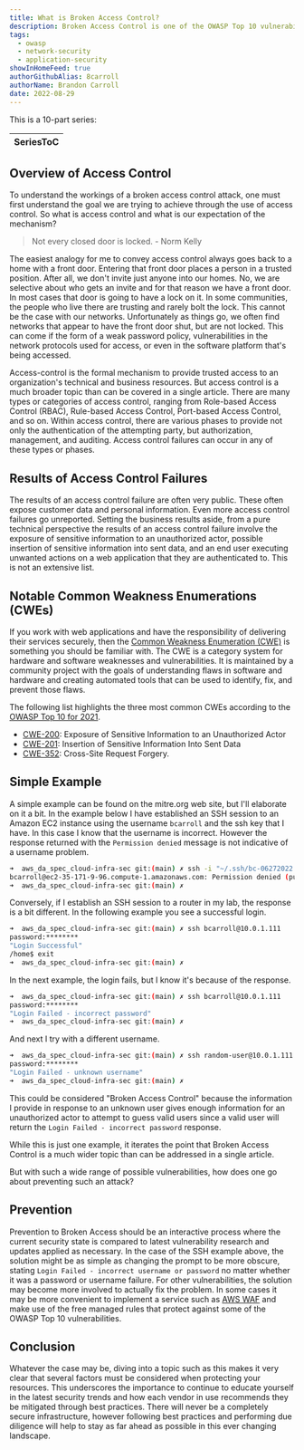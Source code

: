 ```yaml
---
title: What is Broken Access Control?
description: Broken Access Control is one of the OWASP Top 10 vulnerabilities and this articles explains what that involves and ways to mitigate it.
tags:
  - owasp
  - network-security
  - application-security
showInHomeFeed: true
authorGithubAlias: 8carroll
authorName: Brandon Carroll
date: 2022-08-29
---
```


This is a 10-part series:

| SeriesToC |
|-----------|

## Overview of Access Control

To understand the workings of a broken access control attack, one must first understand the goal we are trying to achieve through the use of access control. So what is access control and what is our expectation of the mechanism?

> Not every closed door is locked. - Norm Kelly

The easiest analogy for me to convey access control always goes back to a home with a front door. Entering that front door places a person in a trusted position. After all, we don't invite just anyone into our homes. No, we are selective about who gets an invite and for that reason we have a front door. In most cases that door is going to have a lock on it. In some communities, the people who live there are trusting and rarely bolt the lock. This cannot be the case with our networks. Unfortunately as things go, we often find networks that appear to have the front door shut, but are not locked. This can come if the form of a weak password policy, vulnerabilities in the network protocols used for access, or even in the software platform that's being accessed.

Access-control is the formal mechanism to provide trusted access to an organization's technical and business resources. But access control is a much broader topic than can be covered in a single article. There are many types or categories of access control, ranging from Role-based Access Control (RBAC), Rule-based Access Control, Port-based Access Control, and so on. Within access control, there are various phases to provide not only the authentication of the attempting party, but authorization, management, and auditing. Access control failures can occur in any of these types or phases.

## Results of Access Control Failures

The results of an access control failure are often very public. These often expose customer data and personal information. Even more access control failures go unreported. Setting the business results aside, from a pure technical perspective the results of an access control failure involve the exposure of sensitive information to an unauthorized actor, possible insertion of sensitive information into sent data, and an end user executing unwanted actions on a web application that they are authenticated to. This is not an extensive list.

## Notable Common Weakness Enumerations (CWEs)

If you work with web applications and have the responsibility of delivering their services securely, then the [Common Weakness Enumeration (CWE)](https://en.wikipedia.org/wiki/Common_Weakness_Enumeration) is something you should be familiar with. The CWE is a category system for hardware and software weaknesses and vulnerabilities. It is maintained by a community project with the goals of understanding flaws in software and hardware and creating automated tools that can be used to identify, fix, and prevent those flaws.

The following list highlights the three most common CWEs according to the [OWASP Top 10 for 2021](https://owasp.org/Top10/).

- [CWE-200](https://cwe.mitre.org/data/definitions/200.html): Exposure of Sensitive Information to an Unauthorized Actor
- [CWE-201](https://cwe.mitre.org/data/definitions/201.html): Insertion of Sensitive Information Into Sent Data
- [CWE-352](https://cwe.mitre.org/data/definitions/352.html): Cross-Site Request Forgery.

## Simple Example

A simple example can be found on the mitre.org web site, but I'll elaborate on it a bit. In the example below I have established an SSH session to an Amazon EC2 instance using the username `bcarroll` and the ssh key that I have. In this case I know that the username is incorrect. However the response returned with the `Permission denied` message is not indicative of a username problem.

```bash
➜  aws_da_spec_cloud-infra-sec git:(main) ✗ ssh -i "~/.ssh/bc-06272022.pem" bcarroll@ec2-35-171-9-96.compute-1.amazonaws.com
bcarroll@ec2-35-171-9-96.compute-1.amazonaws.com: Permission denied (publickey,gssapi-keyex,gssapi-with-mic).
➜  aws_da_spec_cloud-infra-sec git:(main) ✗    
```

Conversely, if I establish an SSH session to a router in my lab, the response is a bit different. In the following example you see a successful login.

```bash
➜  aws_da_spec_cloud-infra-sec git:(main) ✗ ssh bcarroll@10.0.1.111
password:********
"Login Successful"
/home$ exit
➜  aws_da_spec_cloud-infra-sec git:(main) ✗ 
```

In the next example, the login fails, but I know it's because of the response.

```bash
➜  aws_da_spec_cloud-infra-sec git:(main) ✗ ssh bcarroll@10.0.1.111
password:********
"Login Failed - incorrect password"
➜  aws_da_spec_cloud-infra-sec git:(main) ✗ 
```

And next I try with a different username.

```bash
➜  aws_da_spec_cloud-infra-sec git:(main) ✗ ssh random-user@10.0.1.111
password:********
"Login Failed - unknown username"
➜  aws_da_spec_cloud-infra-sec git:(main) ✗ 
```

This could be considered "Broken Access Control" because the information I provide in response to an unknown user gives enough information for an unauthorized actor to attempt to guess valid users since a valid user will return the `Login Failed - incorrect password` response.

While this is just one example, it iterates the point that Broken Access Control is a much wider topic than can be addressed in a single article.

But with such a wide range of possible vulnerabilities, how does one go about preventing such an attack?

## Prevention

Prevention to Broken Access should be an interactive process where the current security state is compared to latest vulnerability research and updates applied as necessary. In the case of the SSH example above, the solution might be as simple as changing the prompt to be more obscure, stating `Login Failed - incorrect username or password` no matter whether it was a password or username failure. For other vulnerabilities, the solution may become more involved to actually fix the problem. In some cases it may be more convenient to implement a service such as [AWS WAF](https://docs.aws.amazon.com/waf/latest/developerguide/what-is-aws-waf.html) and make use of the free managed rules that protect against some of the OWASP Top 10 vulnerabilities.

## Conclusion

Whatever the case may be, diving into a topic such as this makes it very clear that several factors must be considered when protecting your resources. This underscores the importance to continue to educate yourself in the latest security trends and how each vendor in use recommends they be mitigated through best practices. There will never be a completely secure infrastructure, however following best practices and performing due diligence will help to stay as far ahead as possible in this ever changing landscape.
